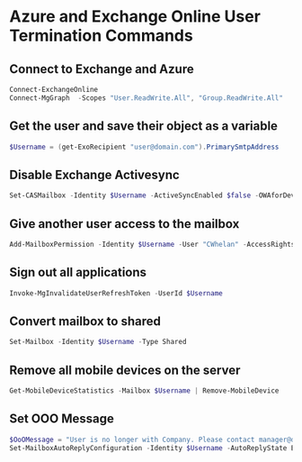 # Azure and Exchange Online User Termination Commands

## Connect to Exchange and Azure

```PowerShell
Connect-ExchangeOnline
Connect-MgGraph  -Scopes "User.ReadWrite.All", "Group.ReadWrite.All"
```

## Get the user and save their object as a variable

```PowerShell
$Username = (get-ExoRecipient "user@domain.com").PrimarySmtpAddress
```

## Disable Exchange Activesync

```PowerShell
Set-CASMailbox -Identity $Username -ActiveSyncEnabled $false -OWAforDevicesEnabled $false -PopEnabled $False -ImapEnabled $False -OWAEnabled $False -EWSEnabled $False -MAPIEnabled $False -OutlookMobileEnabled $false
```

## Give another user access to the mailbox

```PowerShell
Add-MailboxPermission -Identity $Username -User "CWhelan" -AccessRights FullAccess
```

## Sign out all applications

```PowerShell
Invoke-MgInvalidateUserRefreshToken -UserId $Username
```

## Convert mailbox to shared

```PowerShell
Set-Mailbox -Identity $Username -Type Shared
```

## Remove all mobile devices on the server

```PowerShell
Get-MobileDeviceStatistics -Mailbox $Username | Remove-MobileDevice
```

## Set OOO Message

```PowerShell
$OoOMessage = "User is no longer with Company. Please contact manager@domain.com."
Set-MailboxAutoReplyConfiguration -Identity $Username -AutoReplyState Enabled -InternalMessage $OoOMessage -ExternalMessage $OoOMessage
```
